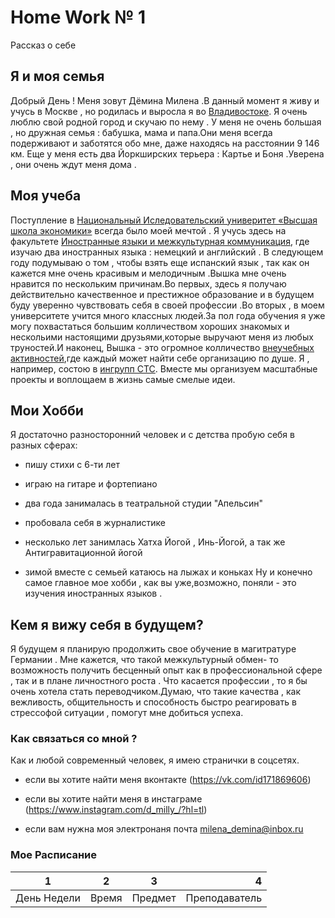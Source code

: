 # Home Work № 1
Рассказ о себе
## **Я и моя семья**
Добрый День ! Меня зовут Дёмина Милена .В данный момент я живу и учусь в Москве , но родилась и выросла я во [Владивостоке](https://ru.wikipedia.org/wiki/%D0%92%D0%BB%D0%B0%D0%B4%D0%B8%D0%B2%D0%BE%D1%81%D1%82%D0%BE%D0%BA). Я очень люблю свой родной город и скучаю по нему . У меня не очень большая , но дружная семья : бабушка, мама и папа.Они меня всегда подерживают и заботятся обо мне, даже находясь на расстоянии 9 146 км. Еще у меня есть два Йоркширских терьера : Картье и Боня .Уверена , они очень ждут меня дома .
## **Моя учеба** 
Поступление в [Национальный Иследовательский универитет «Высшая школа экономики»](https://www.hse.ru/) всегда было моей мечтой . Я учусь здесь на факультете [Иностранные языки и межкультурная коммуникация]( https://www.hse.ru/ba/lang/), где изучаю два иностранных языка : немецкий и английский . В следующем году подумываю о том , чтобы взять еще испанский язык , так как он кажется мне очень красивым и мелодичным .Вышка мне очень нравится по нескольким причинам.Во первых, здесь я получаю действительно качественное и престижное образование и в будущем буду уверенно чувствовать себя в своей профессии .Во вторых , в  моем университете учится много классных людей.За пол года обучения я уже могу похвастаться большим колличеством хороших знакомых и нескольими настоящими друзьями,которые выручают меня из любых труностей.И наконец, Вышка - это огромное колличество [внеучебных активностей](https://www.hse.ru/ba/journ/news/157874341.html),где каждый может найти себе организацию по душе. Я , например, состою в [ингрупп СТС](http://ingroupctc.ru/). Вместе мы организуем масштабные проекты и воплощаем в жизнь самые смелые идеи. 
## **Мои Хобби**
Я достаточно разносторонний человек и с детства пробую себя в разных сферах: 
+ пишу стихи с 6-ти лет
- играю на гитаре и фортепиано 
+ два года занималась в театральной студии "Апельсин"
- пробовала себя в журналистике
+ несколько лет занимлась Хатха Йогой , Инь-Йогой, а так же Антигравитационной йогой
- зимой вместе с семьей катаюсь на лыжах и коньках
Ну и конечно самое главное мое хобби , как вы уже,возможно, поняли - это изучения иностранных языков .
## **Кем я вижу себя в будущем?**
Я будущем я планирую продолжить свое обучение в магитратуре Германии . Мне кажется, что такой межкультурный обмен- то возможность получить бесценный опыт как в профессиональной сфере , так и в плане личностного роста . Что касается профессии , то я бы очень хотела стать переводчиком.Думаю, что такие качества , как вежливость, общительность и способность быстро реагировать в стрессофой ситуации , помогут мне добиться успеха.
### **Как связаться со мной ?**
Как и любой современный человек, я имею странички в соцсетях.
  - если вы хотите найти меня вконтакте (https://vk.com/id171869606)
  * если вы хотите найти меня в инстаграме (https://www.instagram.com/d_milly_/?hl=tl)
  - если вам нужна моя электронаня почта milena_demina@inbox.ru
  
### **Мое Расписание**
1|2|3|4
---|:---:|:---:|---:
День Недели|Время|Предмет|Преподаватель

